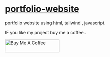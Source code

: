 # <a href="https://portfolio-website-blush-psi.vercel.app/"> portfolio-website </a>
portfolio website using html, tailwind , javascript.

IF you like my project buy me a coffee..

<a href="https://www.buymeacoffee.com/pushpakraiv/buy-coffee-1270003" target="_blank"><img src="https://cdn.buymeacoffee.com/buttons/default-orange.png" alt="Buy Me A Coffee" height="41" width="174"></a>


 
